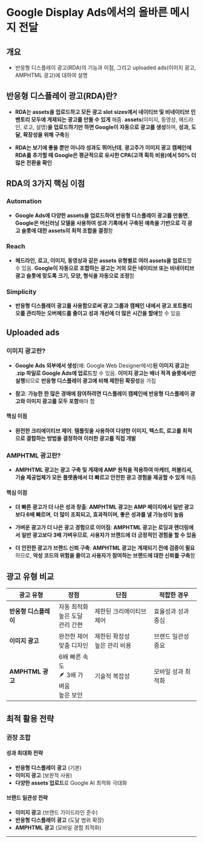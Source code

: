 #  Google Display Ads에서의 올바른 메시지 전달

## 개요
- 반응형 디스플레이 광고(RDA)의 기능과 이점, 그리고 uploaded ads(이미지 광고, AMPHTML 광고)에 대하여 설명

##  반응형 디스플레이 광고(RDA)란?

- **RDA는 assets을 업로드하고 모든 광고 slot sizes에서 네이티브 및 비네이티브 인벤토리 모두에 게재되는 광고를 만들 수 있게** 해줌. **assets**(이미지, 동영상, 헤드라인, 로고, 설명)**을 업로드하기만 하면 Google이 자동으로 광고를 생성**하며, **성과, 도달, 확장성을 위해 구축**됨

- **RDA는 보기에 좋을 뿐만 아니라 성과도 뛰어난데**, **광고주가 이미지 광고 캠페인에 RDA를 추가할 때 Google은 평균적으로 유사한 CPA(고객 획득 비용)에서 50% 더 많은 전환을 확인**

##  RDA의 3가지 핵심 이점

###  Automation

- **Google Ads에 다양한 assets을 업로드하여 반응형 디스플레이 광고를 만들면**, **Google은 머신러닝 모델을 사용하여 성과 기록에서 구축된 예측을 기반으로 각 광고 슬롯에 대한 assets의 최적 조합을 결정**함

###  Reach

- **헤드라인, 로고, 이미지, 동영상과 같은 assets 유형별로 여러 assets을 업로드**할 수 있음. **Google이 자동으로 조합하는 광고는 거의 모든 네이티브 또는 비네이티브 광고 슬롯에 맞도록 크기, 모양, 형식을 자동으로 조정**함

###  Simplicity

- **반응형 디스플레이 광고를 사용함으로써 광고 그룹과 캠페인 내에서 광고 포트폴리오를 관리하는 오버헤드를 줄이고 성과 개선에 더 많은 시간을 할애**할 수 있음

##  Uploaded ads

###  이미지 광고란?

- **Google Ads 외부에서 생성**(예: Google Web Designer에서)**된 이미지 광고는 .zip 파일로 Google Ads에 업로드**할 수 있음. **이미지 광고는 배너 적격 슬롯에서만 실행**되므로 **반응형 디스플레이 광고에 비해 제한된 확장성**을 가짐

- **참고**: **가능한 한 많은 경매에 참여하려면 디스플레이 캠페인에 반응형 디스플레이 광고와 이미지 광고를 모두 포함**해야 함

####  핵심 이점
- **완전한 크리에이티브 제어**: **템플릿을 사용하여 다양한 이미지, 텍스트, 로고를 최적으로 결합하는 방법을 결정하여 이러한 광고를 직접 개발**

###  AMPHTML 광고란?

- **AMPHTML 광고는 광고 구축 및 게재에 AMP 원칙을 적용하여 마케터, 퍼블리셔, 기술 제공업체가 모든 플랫폼에서 더 빠르고 안전한 광고 경험을 제공할 수 있게** 해줌

####  핵심 이점

- **더 빠른 광고가 더 나은 성과 창출**:
**AMPHTML 광고는 AMP 페이지에서 일반 광고보다 6배 빠르며**, **더 많이 조회되고, 효과적이며, 좋은 성과를 낼 가능성이 높음**

- **가벼운 광고가 더 나은 광고 경험으로 이어짐**:
**AMPHTML 광고는 로딩과 렌더링에서 일반 광고보다 3배 가벼우므로**, **사용자가 브랜드에 더 긍정적인 경험을 할 수 있음**

- **더 안전한 광고가 브랜드 신뢰 구축**:
**AMPHTML 광고는 게재되기 전에 검증이 필요**하므로, **악성 코드의 위험을 줄이고 사용자가 참여하는 브랜드에 대한 신뢰를 구축**함

##  광고 유형 비교

| 광고 유형 | 장점 | 단점 | 적합한 경우 |
|---|---|---|---|
| **반응형 디스플레이** |  자동 최적화<br> 높은 도달<br> 관리 간편 |  제한된 크리에이티브 제어 | 효율성과 성과 중심 |
| **이미지 광고** |  완전한 제어<br> 맞춤 디자인 |  제한된 확장성<br> 높은 관리 비용 | 브랜드 일관성 중요 |
| **AMPHTML 광고** |  6배 빠른 속도<br>🪶 3배 가벼움<br> 높은 보안 |  기술적 복잡성 | 모바일 성과 최적화 |

##  최적 활용 전략

###  권장 조합

####  성과 최대화 전략
- **반응형 디스플레이 광고** (기본)
- **이미지 광고** (보완적 사용)
- **다양한 assets 업로드**로 Google AI 최적화 극대화

####  브랜드 일관성 전략
- **이미지 광고** (브랜드 가이드라인 준수)
- **반응형 디스플레이 광고** (도달 범위 확장)
- **AMPHTML 광고** (모바일 경험 최적화)

---
